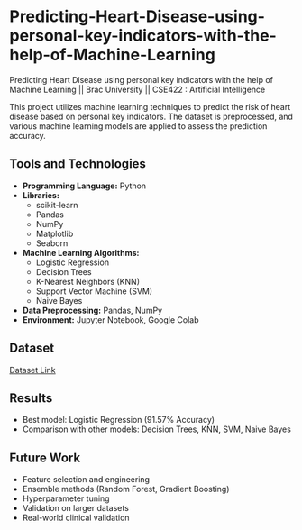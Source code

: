 # Predicting-Heart-Disease-using-personal-key-indicators-with-the-help-of-Machine-Learning
Predicting Heart Disease using personal key indicators with the help of Machine Learning || Brac University || CSE422 : Artificial Intelligence

This project utilizes machine learning techniques to predict the risk of heart disease based on personal key indicators. The dataset is preprocessed, and various machine learning models are applied to assess the prediction accuracy.

## Tools and Technologies

- **Programming Language:** Python
- **Libraries:**
  - scikit-learn
  - Pandas
  - NumPy
  - Matplotlib
  - Seaborn
- **Machine Learning Algorithms:** 
  - Logistic Regression
  - Decision Trees
  - K-Nearest Neighbors (KNN)
  - Support Vector Machine (SVM)
  - Naive Bayes
- **Data Preprocessing:** Pandas, NumPy
- **Environment:** Jupyter Notebook, Google Colab

## Dataset

[Dataset Link](https://www.kaggle.com/datasets/kamilpytlak/personal-key-indicators-of-heart-disease)

## Results

- Best model: Logistic Regression (91.57% Accuracy)
- Comparison with other models: Decision Trees, KNN, SVM, Naive Bayes

## Future Work

- Feature selection and engineering
- Ensemble methods (Random Forest, Gradient Boosting)
- Hyperparameter tuning
- Validation on larger datasets
- Real-world clinical validation
